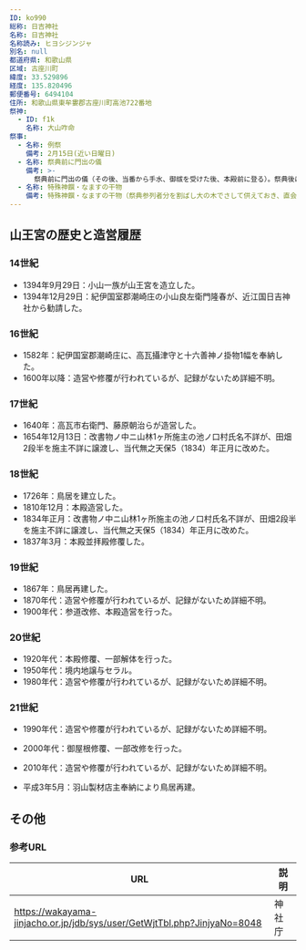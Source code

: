 ```yaml
---
ID: ko990
総称: 日吉神社
名称: 日吉神社
名称読み: ヒヨシジンジャ
別名: null
都道府県: 和歌山県
区域: 古座川町
緯度: 33.529896
経度: 135.820496
郵便番号: 6494104
住所: 和歌山県東牟婁郡古座川町高池722番地
祭神:
  - ID: f1k
    名称: 大山咋命
祭事:
  - 名称: 例祭
    備考: 2月15日(近い日曜日)
  - 名称: 祭典前に門出の儀
    備考: >-
      祭典前に門出の儀（その後、当番から手水、御祓を受けた後、本殿前に登る）。祭典後に逆迎の儀。直会後に番渡し。（これはかなり古いものらしく、付近の番渡の例となっている）
  - 名称: 特殊神饌・なますの干物
    備考: 特殊神饌・なますの干物（祭典参列者分を割ばし大の木でさして供えておき、直会にて参列者に渡す。あじの干物の場合もある）
---
```


## 山王宮の歴史と造営履歴

### 14世紀

- 1394年9月29日：小山一族が山王宮を造立した。
- 1394年12月29日：紀伊国室郡潮崎庄の小山良左衛門隆春が、近江国日吉神社から勧請した。

### 16世紀

- 1582年：紀伊国室郡潮崎庄に、高瓦攝津守と十六善神ノ掛物1幅を奉納した。
- 1600年以降：造営や修覆が行われているが、記録がないため詳細不明。

### 17世紀

- 1640年：高瓦市右衛門、藤原朝治らが造営した。
- 1654年12月13日：改書物ノ中ニ山林1ヶ所施主の池ノ口村氏名不詳が、田畑2段半を施主不詳に譲渡し、当代無之天保5（1834）年正月に改めた。

### 18世紀

- 1726年：鳥居を建立した。
- 1810年12月：本殿造営した。
- 1834年正月：改書物ノ中ニ山林1ヶ所施主の池ノ口村氏名不詳が、田畑2段半を施主不詳に譲渡し、当代無之天保5（1834）年正月に改めた。
- 1837年3月：本殿並拝殿修覆した。

### 19世紀

- 1867年：鳥居再建した。
- 1870年代：造営や修覆が行われているが、記録がないため詳細不明。
- 1900年代：参道改修、本殿造営を行った。

### 20世紀

- 1920年代：本殿修覆、一部解体を行った。
- 1950年代：境内地譲与セラル。
- 1980年代：造営や修覆が行われているが、記録がないため詳細不明。

### 21世紀

- 1990年代：造営や修覆が行われているが、記録がないため詳細不明。
- 2000年代：御屋根修覆、一部改修を行った。
- 2010年代：造営や修覆が行われているが、記録がないため詳細不明。

- 平成3年5月：羽山製材店主奉納により鳥居再建。

## その他

### 参考URL

| URL                                                                      | 説明   |
| ------------------------------------------------------------------------ | ------ |
| https://wakayama-jinjacho.or.jp/jdb/sys/user/GetWjtTbl.php?JinjyaNo=8048 | 神社庁 |
